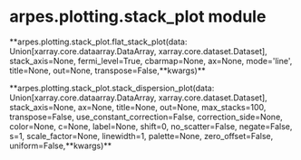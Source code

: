 arpes.plotting.stack\_plot module
=================================

**arpes.plotting.stack\_plot.flat\_stack\_plot(data:
Union\[xarray.core.dataarray.DataArray, xarray.core.dataset.Dataset\],
stack\_axis=None, fermi\_level=True, cbarmap=None, ax=None, mode='line',
title=None, out=None, transpose=False,**kwargs)\*\*

**arpes.plotting.stack\_plot.stack\_dispersion\_plot(data:
Union\[xarray.core.dataarray.DataArray, xarray.core.dataset.Dataset\],
stack\_axis=None, ax=None, title=None, out=None, max\_stacks=100,
transpose=False, use\_constant\_correction=False, correction\_side=None,
color=None, c=None, label=None, shift=0, no\_scatter=False,
negate=False, s=1, scale\_factor=None, linewidth=1, palette=None,
zero\_offset=False, uniform=False,**kwargs)\*\*
